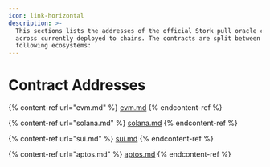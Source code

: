 ```yaml
---
icon: link-horizontal
description: >-
  This sections lists the addresses of the official Stork pull oracle contracts
  across currently deployed to chains. The contracts are split between the
  following ecosystems:
---
```


# Contract Addresses

{% content-ref url="evm.md" %}
[evm.md](evm.md)
{% endcontent-ref %}

{% content-ref url="solana.md" %}
[solana.md](solana.md)
{% endcontent-ref %}

{% content-ref url="sui.md" %}
[sui.md](sui.md)
{% endcontent-ref %}

{% content-ref url="aptos.md" %}
[aptos.md](aptos.md)
{% endcontent-ref %}



